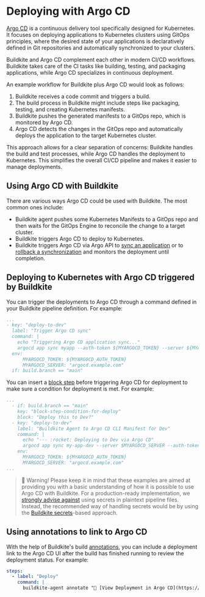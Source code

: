 <!-- vale off -->

# Deploying with Argo CD

<!-- vale on -->
[Argo CD](https://argoproj.github.io/cd/) is a continuous delivery tool specifically designed for Kubernetes. It focuses on deploying applications to Kubernetes clusters using GitOps principles, where the desired state of your applications is declaratively defined in Git repositories and automatically synchronized to your clusters.

Buildkite and Argo CD complement each other in modern CI/CD workflows. Buildkite takes care of the CI tasks like building, testing, and packaging applications, while Argo CD specializes in continuous deployment.

An example workflow for Buildkite plus Argo CD would look as follows:

1. Buildkite receives a code commit and triggers a build.
1. The build process in Buildkite might include steps like packaging, testing, and creating Kubernetes manifests.
1. Buildkite pushes the generated manifests to a GitOps repo, which is monitored by Argo CD.
1. Argo CD detects the changes in the GitOps repo and automatically deploys the application to the target Kubernetes cluster.

This approach allows for a clear separation of concerns: Buildkite handles the build and test processes, while Argo CD handles the deployment to Kubernetes. This simplifies the overall CI/CD pipeline and makes it easier to manage deployments.

<!-- vale off -->

## Using Argo CD with Buildkite

<!-- vale on -->

There are various ways Argo CD could be used with Buildkite. The most common ones include:

* Buildkite agent pushes some Kubernetes Manifests to a GitOps repo and then waits for the GitOps Engine to reconcile the change to a target cluster.
* Buildkite triggers Argo CD to deploy to Kubernetes.
* Buildkite triggers Argo CD via Argo API to [sync an application](https://cd.apps.argoproj.io/swagger-ui#tag/ApplicationService/operation/ApplicationService_Sync) or to [rollback a synchronization](https://cd.apps.argoproj.io/swagger-ui#tag/ApplicationService/operation/ApplicationService_Rollback) and monitors the deployment until completion.

<!-- vale off -->

## Deploying to Kubernetes with Argo CD triggered by Buildkite

<!-- vale on -->
You can trigger the deployments to Argo CD through a command defined in your Buildkite pipeline definition. For example:

```yaml
...
- key: "deploy-to-dev"
  label: "Trigger Argo CD sync"
  command: |
    echo "Triggering Argo CD application sync..."
    argocd app sync myapp --auth-token ${MYARGOCD_TOKEN} --server ${MYARGOCD_SERVER}
  env:
      MYARGOCD_TOKEN: ${MYARGOCD_AUTH_TOKEN}
      MYARGOCD_SERVER: "argocd.example.com"
  if: build.branch == "main"
```

You can insert a [block step](/docs/pipelines/configure/step-types/block-step) before triggering Argo CD for deployment to make sure a condition for deployment is met. For example:

```yaml
...
  - if: build.branch == "main"
    key: "block-step-condition-for-deploy"
    block: "Deploy this to Dev?"
  - key: "deploy-to-dev"
    label: "Buildkite Agent to Argo CD CLI Manifest for Dev"
    command: |
      echo "--- :rocket: Deploying to Dev via Argo CD"
      argocd app sync my-app-dev --server $MYARGOCD_SERVER --auth-token $MYARGOCD_TOKEN
    env:
      MYARGOCD_TOKEN: ${MYARGOCD_AUTH_TOKEN}
      MYARGOCD_SERVER: "argocd.example.com"
...
```

> 🚧 Warning!
> Please keep it in mind that these examples are aimed at providing you with a basic understanding of how it is possible to use Argo CD with Buildkite. For a production-ready implementation, we [strongly advise against](/docs/pipelines/security/secrets/risk-considerations) using secrets in plaintext pipeline files. Instead, the recommended way of handling secrets would be by using the [Buildkite secrets](https://buildkite.com/docs/pipelines/security/secrets/buildkite-secrets)-based approach.

<!-- vale off -->

## Using annotations to link to Argo CD

<!-- vale on -->

With the help of Buildkite's build [annotations](/docs/agent/v3/cli-annotate), you can include a deployment link to the Argo CD UI after the build has finished running to review the deployment status. For example:

```yaml
steps:
  - label: "Deploy"
    command: |
      buildkite-agent annotate "🚀 [View Deployment in Argo CD](https://argocd.myorg.com/applications/default/myapp)" --style info --context "deployment"
```
